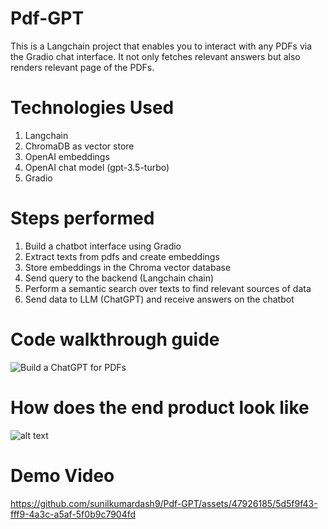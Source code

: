 # Pdf-GPT

This is a Langchain project that enables you to interact with any PDFs via the Gradio chat interface. It not only fetches relevant answers but also renders relevant page of the PDFs.

# Technologies Used
1. Langchain
2. ChromaDB as vector store
3. OpenAI embeddings
4. OpenAI chat model (gpt-3.5-turbo)
5. Gradio 

# Steps performed

1. Build a chatbot interface using Gradio
2. Extract texts from pdfs and create embeddings
3. Store embeddings in the Chroma vector database
4. Send query to the backend (Langchain chain)
5. Perform a semantic search over texts to find relevant sources of data
6. Send data to LLM (ChatGPT) and receive answers on the chatbot

# Code walkthrough guide

![Build a ChatGPT for PDFs](https://www.analyticsvidhya.com/blog/2023/05/build-a-chatgpt-for-pdfs-with-langchain/)


# How does the end product look like

![alt text](https://github.com/sunilkumardash9/Pdf-GPT/blob/main/Resources/Screenshot%20from%202023-05-10%2022-07-20.png?raw=true)

# Demo Video


https://github.com/sunilkumardash9/Pdf-GPT/assets/47926185/5d5f9f43-fff9-4a3c-a5af-5f0b9c7904fd


